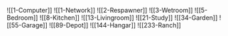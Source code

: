 ![[1-Computer]]
![[1-Network]]
![[2-Respawner]]
![[3-Wetroom]]
![[5-Bedroom]]
![[8-Kitchen]]
![[13-Livingroom]]
![[21-Study]]
![[34-Garden]]
![[55-Garage]]
![[89-Depot]]
![[144-Hangar]]
![[233-Ranch]]